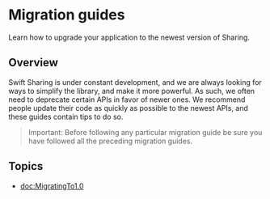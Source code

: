 # Migration guides

Learn how to upgrade your application to the newest version of Sharing.

## Overview

Swift Sharing is under constant development, and we are always looking for ways to
simplify the library, and make it more powerful. As such, we often need to deprecate certain APIs
in favor of newer ones. We recommend people update their code as quickly as possible to the newest
APIs, and these guides contain tips to do so.

> Important: Before following any particular migration guide be sure you have followed all the 
> preceding migration guides.

## Topics

- <doc:MigratingTo1.0>
